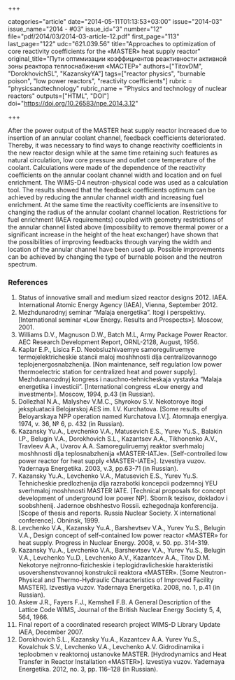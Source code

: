 +++

categories="article"
date="2014-05-11T01:13:53+03:00"
issue="2014-03"
issue_name="2014 - #03"
issue_id="3"
number="12"
file="pdf/2014/03/2014-03-article-12.pdf"
first_page="113"
last_page="122"
udc="621.039.56"
title="Approaches to optimization of core reactivity coefficients for the «MASTER» heat supply reactor"
original_title="Пути оптимизации коэффициентов реактивности активной зоны реактора теплоснабжения «МАСТЕР»"
authors=["TitovDM", "DorokhovichSL", "KazanskyYA"]
tags=["reactor physics", "burnable poison", "low power reactors", "reactivity coefficients"]
rubric = "physicsandtechnology"
rubric_name = "Physics and technology of nuclear reactors"
outputs=["HTML", "DOI"]
doi="https://doi.org/10.26583/npe.2014.3.12"

+++

After the power output of the MASTER heat supply reactor increased due to insertion of an annular coolant channel, feedback coefficients deteriorated. Thereby, it was necessary to find ways to change reactivity coefficients in the new reactor design while at the same time retaining such features as natural circulation, low core pressure and outlet core temperature of the coolant. Calculations were made of the dependence of the reactivity coefficients on the annular coolant channel width and location and on fuel enrichment. The WIMS-D4 neutron-physical code was used as a calculation tool. The results showed that the feedback coefficients optimum can be achieved by reducing the annular channel width and increasing fuel enrichment. At the same time the reactivity coefficients are insensitive to changing the radius of the annular coolant channel location. Restrictions for fuel enrichment (IAEA requirements) coupled with geometry restrictions of the annular channel listed above (impossibility to remove thermal power or a significant increase in the height of the heat exchanger) have shown that the possibilities of improving feedbacks through varying the width and location of the annular channel have been used up. Possible improvements can be achieved by changing the type of burnable poison and the neutron spectrum.

### References

1. Status of innovative small and medium sized reactor designs 2012. IAEA. International Atomic Energy Agency (IAEA), Vienna, September 2012.
2. Mezhdunarodnyj seminar “Malaja energetika”. Itogi i perspektivy. [International seminar «Low Energy. Results and Prospects»]. Moscow, 2001.
3. Williams D.V., Magnuson D.W., Batch M.L, Army Package Power Reactor. AEC Research Development Report, ORNL-2128, August, 1956.
4. Kaplar E.P., Lisica F.D. Neobsluzhivaemye samoreguliruemye termojelektricheskie stancii maloj moshhnosti dlja centralizovannogo teplojenergosnabzhenija. [Non maintenance, self regulation low power thermoelectric station for centralized heat and power supply]. Mezhdunarozdnyj kongress i nauchno-tehnicheskaja vystavka “Malaja energetika i investicii”. [International congress «Low energy and investment»]. Moscow, 1994, p.43 (in Russian).
5. Dollezhal N.A., Malyshev V.M.С., Shyrokov S.V. Nekotoroye itogi jekspluatacii Belojarskoj AES im. I.V. Kurchatova. [Some results of Beloyarskaya NPP operation named Kurchatova I.V.]. Atomnaja energiya. 1974, v. 36, № 6, p. 432 (in Russian).
6. Kazansky Yu.A., Levchenko V.A., Matusevich E.S., Yurev Yu.S., Balakin I.P., Belugin V.A., Dorokhovich S.L., Kazantsev A.A., Tikhonenko A.V., Travleev A.A., Uvarov A.A. Samoreguliruemyj reaktor sverhmaloj moshhnosti dlja teplosnabzhenija «MASTER-IATJe». [Self-controlled low power reactor for heat supply «MASTER-IATE»]. Izvestiya vuzov. Yadernaya Energetika. 2003, v.3, pp.63-71 (in Russian).
7. Kazansky Yu.A., Levchenko V.A., Matusevich E.S., Yurev Yu.S. Tehnicheskie predlozhenija dlja razrabotki koncepcii podzemnoj YEU sverhmaloj moshhnosti MASTER IATE. [Technical proposals for concept development of underground low power NP]. Sbornik tezisov, dokladov i soobshhenij. Jadernoe obshhestvo Rossii. ezhegodnaja konferencija. [Scope of thesis and reports. Russia Nuclear Society. X international conference]. Obninsk, 1999.
8. Levchenko V.A., Kazansky Yu.A., Barshevtsev V.A., Yurev Yu.S., Belugin V.A., Design concept of self-contained low power reactor «MASTER» for heat supply. Progress in Nuclear Energy. 2008, v. 50. pp. 314-319.
9. Kazansky Yu.A., Levchenko V.A., Barshevtsev V.A., Yurev Yu.S., Belugin V.A., Levchenko Yu.D., Levchenko A.V., Kazantcev A.A., Titov D.M. Nekotorye nejtronno-fizicheskie i teplogidravlicheskie harakteristiki usovershenstvovannoj konstrukcii reaktora «MASTER». [Some Neutron-Physical and Thermo-Hydraulic Characteristics of Improved Facility MASTER]. Izvestiya vuzov. Yadernaya Energetika. 2008, no. 1, p.41 (in Russian).
10. Askew J.R., Fayers F.J., Kemshell F.B. A General Description of the Lattice Code WIMS, Journal of the British Nuclear Energy Society 5, 4, 564, 1966.
11. Final report of a coordinated research project WIMS-D Library Update IAEA, December 2007.
12. Dorokhovich S.L., Kazansky Yu.A., Kazantcev A.A. Yurev Yu.S., Kovalchuk S.V., Levchenko V.A., Levchenko A.V. Gidrodinamika i teploobmen v reaktornoj ustanovke MASTER. [Hydrodynamics and Heat Transfer in Reactor Installation «MASTER»]. Izvestiya vuzov. Yadernaya Energetika. 2012, no. 3, pp. 116–128 (in Russian).
